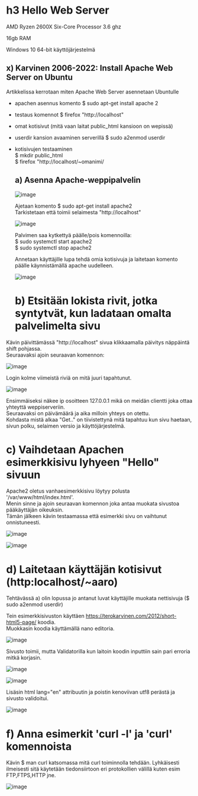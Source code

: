 # h3 Hello Web Server


AMD Ryzen 2600X Six-Core Processor 3.6 ghz

16gb RAM

Windows 10 64-bit käyttöjärjestelmä

## x) Karvinen 2006-2022: Install Apache Web Server on Ubuntu 

Artikkelissa kerrotaan miten Apache Web Server asennetaan Ubuntulle  


- apachen asennus komento $ sudo apt-get install apache 2
- testaus komennot $ firefox "http://localhost"
- omat kotisivut (mitä vaan laitat public_html kansioon on wepissä)
- userdir kansion avaaminen serverillä $ sudo a2enmod userdir
- kotisivujen testaaminen  
  $ mkdir public_html  
  $ firefox "http://localhost/~omanimi/

  ## a) Asenna Apache-weppipalvelin

  ![image](https://github.com/aarott/linuxpalvelimet/assets/78908566/0dedc2f9-f41a-45a1-9eb0-572de5d6283c)

  Ajetaan komento $ sudo apt-get install apache2  
  Tarkistetaan että toimii selaimesta "http://localhost"

  ![image](https://github.com/aarott/linuxpalvelimet/assets/78908566/4ea86877-2abf-4d97-bb09-95c753591be0)

  Palvimen saa kytkettyä päälle/pois komennoilla:  
  $ sudo systemctl start apache2  
  $ sudo systemctl stop apache2

  Annetaan käyttäjille lupa tehdä omia kotisivuja ja laitetaan komento päälle käynnistämällä apache uudelleen.

  ![image](https://github.com/aarott/linuxpalvelimet/assets/78908566/120e8c50-f4e1-4046-a9d3-123db45161f9)



  # b) Etsitään lokista rivit, jotka syntytvät, kun ladataan omalta palvelimelta sivu

  
Kävin päivittämässä "http://localhost" sivua klikkaamalla päivitys näppäintä shift pohjassa.  
Seuraavaksi ajoin seuraavan komennon:  

![image](https://github.com/aarott/linuxpalvelimet/assets/78908566/8963fa41-7c1a-4215-906c-4b08b478d82d)  

Login kolme viimeistä riviä on mitä juuri tapahtunut.

![image](https://github.com/aarott/linuxpalvelimet/assets/78908566/6e07997f-c8bd-430a-bd1d-57e80719c168)

Ensimmäiseksi näkee ip osoitteen 127.0.0.1 mikä on meidän clientti joka ottaa yhteyttä weppiserveriin.  
Seuraavaksi on päivämäärä ja aika milloin yhteys on otettu.  
Kohdasta mistä alkaa "Get.." on tiivistettynä mitä tapahtuu kun sivu haetaan, sivun polku, selaimen versio ja käyttöjärjestelmä. 

# c) Vaihdetaan Apachen esimerkkisivu lyhyeen "Hello" sivuun

Apache2 oletus vanhaesimerkkisivu löytyy polusta '/var/www/html/index.html'.  
Menin sinne ja ajoin seuraavan komennon joka antaa muokata sivustoa pääkäyttäjän oikeuksin.  
Tämän jälkeen kävin testaamassa että esimerkki sivu on vaihtunut onnistuneesti.

![image](https://github.com/aarott/linuxpalvelimet/assets/78908566/36487a72-7aae-4982-a0e9-d474b15019e6)



![image](https://github.com/aarott/linuxpalvelimet/assets/78908566/d02e1c11-effa-4cbf-b1af-15640277f127)

# d) Laitetaan käyttäjän kotisivut (http:localhost/~aaro)

Tehtävässä a) olin lopussa jo antanut luvat käyttäjille muokata nettisivuja ($ sudo a2enmod userdir)  

Tein esimerkkisivuston käyttäen https://terokarvinen.com/2012/short-html5-page/ koodia.  
Muokkasin koodia käyttämällä nano editoria.  


![image](https://github.com/aarott/linuxpalvelimet/assets/78908566/a1a2cd3b-42bd-4808-a150-f9917bb6604f)  

Sivusto toimii, mutta Validatorilla kun laitoin koodin inputtiin sain pari erroria mitkä korjasin.


![image](https://github.com/aarott/linuxpalvelimet/assets/78908566/ab5164c8-5eb4-416a-b54d-f2eb33846b52)  


![image](https://github.com/aarott/linuxpalvelimet/assets/78908566/8fae106b-ce61-4a8b-ae9c-7f8ce664389f)

Lisäsin html lang="en" attribuutin ja poistin kenoviivan utf8 perästä ja sivusto validoitui.  


![image](https://github.com/aarott/linuxpalvelimet/assets/78908566/dc1bc6c4-ebdd-40a5-b98c-613fc9f1de93)  

# f) Anna esimerkit 'curl -l' ja 'curl' komennoista

Kävin $ man curl katsomassa mitä curl toiminnolla tehdään. Lyhkäisesti ilmeisesti sitä käytetään tiedonsiirtoon eri protokollien välillä kuten esim FTP,FTPS,HTTP jne.


![image](https://github.com/aarott/linuxpalvelimet/assets/78908566/3fb17431-ea6f-408f-ae5e-47e5621947ef)

































  

  


  

  


  



  

  

  


